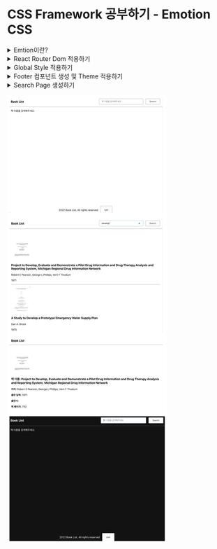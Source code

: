 # CSS Framework 공부하기 - Emotion CSS

<details>
<summary>Emtion이란?</summary>

> Emotion js는 JavaScript로 CSS 스타일을 작성하도록 설계된 라이브러리이다. <br />
> 소스 맵, 레이블 및 테스트 유틸리티와 같은 기능을 통해 뛰어난 개발자 경험과 함께 강력하고 예측 가능한 스타일 구성을 제공한다. <br />
> 문자열 및 개체 스타일이 모두 지원된다.;

#### Emotion js는 주로 Framework Agnostic과 React 두 가지 방식으로 사용된다.
- Agnotic은 일반화되어 다양한 시스템 간에 상호 운용할 수 있는 것을 말한다.

#### Framework Agnostic
- Emotino은 프레임워크에 구애받지 않는 라이브러리이다. 
  - 즉, 다양한 프레임워크 및 라이브러리에서 사용할 수 있다. 
  - 동일한 강력한 API와 기능으로 원하는 모든 곳에서 사용할 수 있다.
- @emotion/css 패키지는 프레임워크에 구애받지 않으며 Emotion을 사용하는 가장 간단한 방법이다.
- 추가 설정, babel 플러그인 또는 기타 구성 변경이 필요하지 않다.
- vendor-prefixing, nested selector 및 미디어 쿼리(media queries)를 지원한다.
- css 함수를 사용하여 클래스 이름을 생성하고 cx를 사용하여 구성하는 것을 선호한다.
![Alt text](welcom_readme_image/image.png)

<br />

#### React
- @emotion/react 패키지는 React가 필요하며 가능한 경우 해당 프레임워크 사용자에게 권장된다.
- 구성 가능한 빌드 환경에서 React를 사용할 때 가장 좋다.
- CSS Prop
  - style prop과 유사하며, vendor-prefixing, nested selector 및 미디어 쿼리(media queries)를 지원한다.
  - 개발자가 스타일이 지정된 API 추상화를 건너뛰고 구성 요소와 요소를 직접 스타일 지정할 수 있다.
  - css prop은 또한 개발자가 공통 및 사용자 정의 가능한 값에 쉽게 액세스할 수 있도록 하는 인수로 테마와 함께 호출되는 함수를 허용한다.
- 아무런 configuration 없이 서버 사이드 렌더링을 지원한다.
- 테마 기능을 기본적으로 사용할 수 있다.
- 적절한 패턴과 구성이 설정되었는지 확인하기 위해 ESLint 플러그인을 사용할 수 있다.
![Alt text](welcom_readme_image/image-1.png)

- [@emotion/styled](https://emotion.sh/docs/styled) 패키지는 구성 요소를 만들기 위해 styled.div 스타일 API를 사용하는 것을 선호하는 사람들을 위한 것이다.
![Alt text](welcom_readme_image/image-2.png)

#### 전체 폴더 생성
![Alt text](welcom_readme_image/image-3.png)

<br />

#### 전체 파일 생성
![Alt text](welcom_readme_image/image-4.png)

<br />

#### 필요 패키지 설치
```bash
npm install @emotion/react @emotion/styled axios react-router-dom
```

</details>

<details>
<summary> React Router Dom 적용하기</summary>

### React Router Dom 이란?
- 리액트를 사용할 때 페이지를 이동할 수 있도록 도와주는 라이브러리이다.
- 리액트는 SPA(Single Page Application)를 기본으로 하기 때문에 하나의 페이지에서 동적으로 화면을 바꿔간다.
- BrowserRouter : History API를 사용해 URL과 UI를 동기화하는 라우터
- Routes : Route에 매치되는 첫번째 요소를 렌더링
- Route : 컴포넌트 속성에 설정된 URL과 현재 경로가 일치하면 해당하는 컴포넌트를 렌더링
- Link : a 태그와 비슷하며 to 속성에 설정된 링크로 이동, 기록이 history 객체에 저장된다.

```javascript
import './App.css';
import { BrowserRouter, Outlet } from 'react-router-dom';
import { Routes } from 'react-router-dom';
import { Route } from 'react-router-dom';
import SearchPage from './pages/SearchPage';
import BookDetailPage from './pages/BookDetailPage';

const Layout = () => {
  <div>
    <Outlet />
  </div>
}

function App() {
  return (
    <BrowserRouter>
      <Routes>
        <Route path="/" element={<Layout />}>
          <Route index element={<SearchPage />} />
          <Route path='/book:bookId' element={<BookDetailPage />} />
        </Route>
      </Routes>
    </BrowserRouter>
  );
}

export default App;

```

</details>

<details>
<summary>Global Style 적용하기</summary>

### [Global Style](https://emotion.sh/docs/globals)
- 우리는 폰트 설정과 같은 글로벌 CSS를 삽입하고 싶을 때가 있을 수 있다.
- 이를 위해 Global 컴포넌트를 사용할 수 있다. 
- 이 컴포넌트는 동일한 값들을 받는 styles 프롭을 허용하며, css 프롭과 동일한 값을 받지만 전역적으로 스타일을 삽입한다. 
- 전역 스타일은 스타일이 변경되거나 Global 컴포넌트가 언마운트될 때 제거된다.

```javascript
const Layout = () => {
  <div>
    <Global 
      styles={css`
        body {
          background-color: white;
          color: black;
          transition-duration: 0.2s;
          transition-property: background-color, color;
        }
        a {
          color: black;
          text-decoration: none;
        }
        ul {
          list-style:none;
          padding: 0;
        }
      `}
    />
    <Outlet />
  </div>
}
```

</details>

<details>
<summary>Footer 컴포넌트 생성 및 Theme 적용하기</summary>

```javascript
/** @jsxImportSource @emotion/react */

import React from "react";
import { css } from "@emotion/react";

const Footer = () => {
  return (
    <div
      css={css`
        margin: 1rem 0;
        display: flex;
        justify-content: center;
      `}
    >
      <p>Book List Inc, All rights reserved.</p>

      <button
        css={css`
          background-color: #fcfcfd;
          color: #36395a;
          border: 1px solid rgba(34, 36, 38, 0.5);
          padding: 0.6rem 1.5rem;
          margin-left: 15px;
          border-radius: 3px;
          cursor: pointer;

          &:hover {
            transform: translateY(-2px);
          }
        `}
      >
        dark
      </button>
    </div>
  );
};

export default Footer;

```
#### 에러 및 해결방법
![Alt text](welcom_readme_image/image-5.png)
- App.js / Footer.js에 /** @jsxImportSource @emotion/react */ 추가
  
<br />

### 버튼을 눌렀을 때 테마 변경하기
#### [테마](https://emotion.sh/docs/theming) 생성
```javascript
export const themeLight = {
  text: "#000",
  background: "#fff",
};

export const themeDark = {
  text: "#fff",
  background: "#121212",
}
```

#### ThemeProvider로 감싸주기
```javascript
function App() {
  const [isDark, setIsDark] = useState(false);
  return (
    <BrowserRouter>
      <ThemeProvider theme={isDark ? themeDark : themeLight}>
        <Routes>
          <Route path="/" element={<Layout isDark={isDark} setIsDark={setIsDark} />}>
            <Route index element={<SearchPage />} />
            <Route path="/book:bookId" element={<BookDetailPage />} />
          </Route>
        </Routes>
      </ThemeProvider>
    </BrowserRouter>
  );
}
```

#### Theme 사용하기
```javascript
const Layout = ({isDark, setIsDark}) => {
  const theme = useTheme();
  
  return (
    <div>
      <Global
        styles={css`
          body {
            background-color: ${theme.background};
            color: ${theme.text};
            transition-duration: 0.2s;
            transition-property: background-color, color;
          }
          a {
            color: ${theme.text};
            text-decoration: none;
          }
          ul {
            list-style: none;
            padding: 0;
          }
        `}
      />
      <div
        css={css`
          min-height: 90vh;
        `}
      >
        <Outlet />
      </div>
      <Footer isDark={isDark} setIsDark={setIsDark} />
    </div>
  );
};
```

#### 버튼 눌러서 테마 변경하기
```javascript
/** @jsxImportSource @emotion/react */

import React from "react";
import { css } from "@emotion/react";

const Footer = ({isDark, setIsDark}) => {
  return (
    <div
      css={css`
        margin: 1rem 0;
        display: flex;
        justify-content: center;
      `}
    >
      <p>Book List Inc, All rights reserved.</p>

      <button
        css={css`
          background-color: #fcfcfd;
          color: #36395a;
          border: 1px solid rgba(34, 36, 38, 0.5);
          padding: 0.6rem 1.5rem;
          margin-left: 15px;
          border-radius: 3px;
          cursor: pointer;

          &:hover {
            transform: translateY(-2px);
          }
        `}
        onClick={() => setIsDark(!isDark)}
      >
        {isDark ? "dark" : "light"}
      </button>
    </div>
  );
};

export default Footer;

```


</details>

<details>
<summary>Search Page 생성하기</summary>

### Header UI 생성
```javascript

```

### BookSearch Form 컴포넌트 생성
```javascript

```

</details>


![Alt text](result.png)

